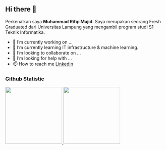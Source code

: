 ## Hi there 👋

Perkenalkan saya **Muhammad Rifqi Majid**. Saya merupakan seorang Fresh Graduated dari Universitas Lampung yang mengambil program studi S1 Teknik Informatika.

- 🔭 I’m currently working on ...
- 🌱 I’m currently learning IT infrastructure & machine learning.
- 👯 I’m looking to collaborate on ...
- 🤔 I’m looking for help with ...
- 📫 How to reach me [LinkedIn](https://www.linkedin.com/in/mrifqimajid/)


### Github Statistic
<p align="left">
<a href="https://github.com/penuliscode">
  <img height="180em" src="https://github-readme-stats-eight-theta.vercel.app/api?username=rifqimajid&show_icons=true&theme=algolia&include_all_commits=true&count_private=true"/>
  <img height="180em" src="https://github-readme-stats-eight-theta.vercel.app/api/top-langs/?username=rifqimajid&layout=compact&theme=algolia"/>
</a>
</p>
